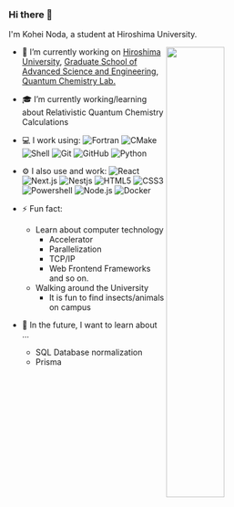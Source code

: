 ### Hi there 👋

I'm Kohei Noda, a student at Hiroshima University.

<img align="right" width="45%" src="https://github-readme-stats-ouuan.vercel.app/api?username=kohei-noda-qcrg&theme=dark&show_icons=true" />

- 🏫 I’m currently working on [Hiroshima University](https://www.hiroshima-u.ac.jp/), [Graduate School of Advanced Science and Engineering](https://www.hiroshima-u.ac.jp/adse), [Quantum Chemistry Lab.](https://home.hiroshima-u.ac.jp/minoria/index.html)

- 🎓 I’m currently working/learning about Relativistic Quantum Chemistry Calculations

- 💻 I work using:
![Fortran](https://img.shields.io/badge/-Fortran-734F96.svg?style=plastic)
![CMake](https://img.shields.io/badge/-CMake-064F8C.svg??style=plastic&logo=cmake)
![Shell](https://img.shields.io/badge/-Shell-blasck?style=plastic&logo=Shell)
![Git](https://img.shields.io/badge/-Git-black?style=plastic&logo=git)
![GitHub](https://img.shields.io/badge/-GitHub-181717?style=plastic&logo=github)
![Python](https://img.shields.io/badge/-Python-FFDF76?style=plastic&logo=Python)

- ⚙️ I also use and work:
![React](https://img.shields.io/badge/-React-282C34.svg?logo=react&style=plastic)
![Next.js](https://img.shields.io/badge/-Next.js-000000.svg?logo=next.js&style=plastic)
![Nestjs](https://img.shields.io/badge/-Nest.js-E0234E.svg?logo=nestjs&style=plastic)
![HTML5](https://img.shields.io/badge/-Html5-E34F26.svg?logo=html5&style=plastic)
![CSS3](https://img.shields.io/badge/-Css3-1572B6.svg?logo=css3&style=plastic)
![Powershell](https://img.shields.io/badge/-Powershell-5391FE.svg?logo=powershell&style=plastic)
![Node.js](https://img.shields.io/badge/-Node.js-339933.svg?logo=node.js&style=plastic)
![Docker](https://img.shields.io/badge/-Docker-1488C6.svg?logo=docker&style=plastic)

- ⚡ Fun fact:
  - Learn about computer technology
    - Accelerator
    - Parallelization
    - TCP/IP
    - Web Frontend Frameworks and so on.
  - Walking around the University
    - It is fun to find insects/animals on campus

- 🌱 In the future, I want to learn about ...
  - SQL Database normalization
  - Prisma
